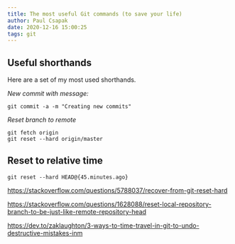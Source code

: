 ```yaml
---
title: The most useful Git commands (to save your life)
author: Paul Csapak
date: 2020-12-16 15:00:25
tags: git
---
```




<!-- more -->

## Useful shorthands

Here are a set of my most used shorthands.

*New commit with message:*
```
git commit -a -m "Creating new commits"
```

*Reset branch to remote*
```
git fetch origin
git reset --hard origin/master
```



## Reset to relative time


```
git reset --hard HEAD@{45.minutes.ago}
```

https://stackoverflow.com/questions/5788037/recover-from-git-reset-hard


https://stackoverflow.com/questions/1628088/reset-local-repository-branch-to-be-just-like-remote-repository-head

https://dev.to/zaklaughton/3-ways-to-time-travel-in-git-to-undo-destructive-mistakes-inm